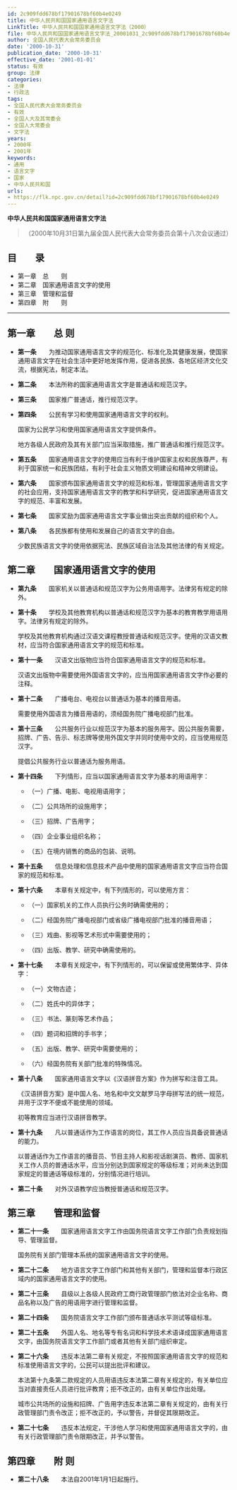```yaml
---
id: 2c909fdd678bf17901678bf60b4e0249
title: 中华人民共和国国家通用语言文字法
LinkTitle: 中华人民共和国国家通用语言文字法（2000）
file: 中华人民共和国国家通用语言文字法_20001031_2c909fdd678bf17901678bf60b4e0249.docx
author: 全国人民代表大会常务委员会
date: '2000-10-31'
publication_date: '2000-10-31'
effective_date: '2001-01-01'
status: 有效
group: 法律
categories:
- 法律
- 行政法
tags:
- 全国人民代表大会常务委员会
- 有效
- 全国人大及其常委会
- 全国人大常委会
- 文字法
years:
- 2000年
- 2001年
keywords:
- 通用
- 语言文字
- 国家
- 中华人民共和国
urls:
- https://flk.npc.gov.cn/detail?id=2c909fdd678bf17901678bf60b4e0249
---
```


**中华人民共和国国家通用语言文字法**

> （2000年10月31日第九届全国人民代表大会常务委员会第十八次会议通过）

## 目　　录

- 第一章　总　　则
- 第二章　国家通用语言文字的使用
- 第三章　管理和监督
- 第四章　附　　则

---

## 第一章　　总  则

- **第一条**　　为推动国家通用语言文字的规范化、标准化及其健康发展，使国家通用语言文字在社会生活中更好地发挥作用，促进各民族、各地区经济文化交流，根据宪法，制定本法。

- **第二条**　　本法所称的国家通用语言文字是普通话和规范汉字。

- **第三条**　　国家推广普通话，推行规范汉字。

- **第四条**　　公民有学习和使用国家通用语言文字的权利。

  国家为公民学习和使用国家通用语言文字提供条件。

  地方各级人民政府及其有关部门应当采取措施，推广普通话和推行规范汉字。

- **第五条**　　国家通用语言文字的使用应当有利于维护国家主权和民族尊严，有利于国家统一和民族团结，有利于社会主义物质文明建设和精神文明建设。

- **第六条**　　国家颁布国家通用语言文字的规范和标准，管理国家通用语言文字的社会应用，支持国家通用语言文字的教学和科学研究，促进国家通用语言文字的规范、丰富和发展。

- **第七条**　　国家奖励为国家通用语言文字事业做出突出贡献的组织和个人。

- **第八条**　　各民族都有使用和发展自己的语言文字的自由。

  少数民族语言文字的使用依据宪法、民族区域自治法及其他法律的有关规定。

## 第二章　　国家通用语言文字的使用

- **第九条**　　国家机关以普通话和规范汉字为公务用语用字。法律另有规定的除外。

- **第十条**　　学校及其他教育机构以普通话和规范汉字为基本的教育教学用语用字。法律另有规定的除外。

  学校及其他教育机构通过汉语文课程教授普通话和规范汉字。使用的汉语文教材，应当符合国家通用语言文字的规范和标准。

- **第十一条**　　汉语文出版物应当符合国家通用语言文字的规范和标准。

  汉语文出版物中需要使用外国语言文字的，应当用国家通用语言文字作必要的注释。

- **第十二条**　　广播电台、电视台以普通话为基本的播音用语。

  需要使用外国语言为播音用语的，须经国务院广播电视部门批准。

- **第十三条**　　公共服务行业以规范汉字为基本的服务用字。因公共服务需要，招牌、广告、告示、标志牌等使用外国文字并同时使用中文的，应当使用规范汉字。

  提倡公共服务行业以普通话为服务用语。

- **第十四条**　　下列情形，应当以国家通用语言文字为基本的用语用字：

  - （一）广播、电影、电视用语用字；

  - （二）公共场所的设施用字；

  - （三）招牌、广告用字；

  - （四）企业事业组织名称；

  - （五）在境内销售的商品的包装、说明。

- **第十五条**　　信息处理和信息技术产品中使用的国家通用语言文字应当符合国家的规范和标准。

- **第十六条**　　本章有关规定中，有下列情形的，可以使用方言：

  - （一）国家机关的工作人员执行公务时确需使用的；

  - （二）经国务院广播电视部门或省级广播电视部门批准的播音用语；

  - （三）戏曲、影视等艺术形式中需要使用的；

  - （四）出版、教学、研究中确需使用的。

- **第十七条**　　本章有关规定中，有下列情形的，可以保留或使用繁体字、异体字：

  - （一）文物古迹；

  - （二）姓氏中的异体字；

  - （三）书法、篆刻等艺术作品；

  - （四）题词和招牌的手书字；

  - （五）出版、教学、研究中需要使用的；

  - （六）经国务院有关部门批准的特殊情况。

- **第十八条**　　国家通用语言文字以《汉语拼音方案》作为拼写和注音工具。

  《汉语拼音方案》是中国人名、地名和中文文献罗马字母拼写法的统一规范，并用于汉字不便或不能使用的领域。

  初等教育应当进行汉语拼音教学。

- **第十九条**　　凡以普通话作为工作语言的岗位，其工作人员应当具备说普通话的能力。

  以普通话作为工作语言的播音员、节目主持人和影视话剧演员、教师、国家机关工作人员的普通话水平，应当分别达到国家规定的等级标准；对尚未达到国家规定的普通话等级标准的，分别情况进行培训。

- **第二十条**　　对外汉语教学应当教授普通话和规范汉字。

## 第三章　　管理和监督

- **第二十一条**　　国家通用语言文字工作由国务院语言文字工作部门负责规划指导、管理监督。

  国务院有关部门管理本系统的国家通用语言文字的使用。

- **第二十二条**　　地方语言文字工作部门和其他有关部门，管理和监督本行政区域内的国家通用语言文字的使用。

- **第二十三条**　　县级以上各级人民政府工商行政管理部门依法对企业名称、商品名称以及广告的用语用字进行管理和监督。

- **第二十四条**　　国务院语言文字工作部门颁布普通话水平测试等级标准。

- **第二十五条**　　外国人名、地名等专有名词和科学技术术语译成国家通用语言文字，由国务院语言文字工作部门或者其他有关部门组织审定。

- **第二十六条**　　违反本法第二章有关规定，不按照国家通用语言文字的规范和标准使用语言文字的，公民可以提出批评和建议。

  本法第十九条第二款规定的人员用语违反本法第二章有关规定的，有关单位应当对直接责任人员进行批评教育；拒不改正的，由有关单位作出处理。

  城市公共场所的设施和招牌、广告用字违反本法第二章有关规定的，由有关行政管理部门责令改正；拒不改正的，予以警告，并督促其限期改正。

- **第二十七条**　　违反本法规定，干涉他人学习和使用国家通用语言文字的，由有关行政管理部门责令限期改正，并予以警告。

## 第四章　　附  则

- **第二十八条**　　本法自2001年1月1日起施行。
